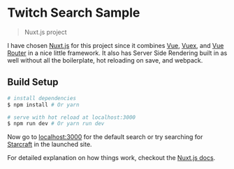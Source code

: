 # Twitch Search Sample

> Nuxt.js project

I have chosen [Nuxt.js](https://nuxtjs.org) for this project since it combines [Vue](https://vuejs.org), [Vuex](https://vuex.vuejs.org), and [Vue Router](https://router.vuejs.org/en/) in a nice little framework. It also has Server Side Rendering built in as well without all the boilerplate, hot reloading on save, and webpack.

## Build Setup

``` bash
# install dependencies
$ npm install # Or yarn

# serve with hot reload at localhost:3000
$ npm run dev # Or yarn run dev
```

Now go to [localhost:3000](http://localhost:3000) for the default search or try searching for [Starcraft](http://localhost:3000/?query=starcraft) in the launched site.

For detailed explanation on how things work, checkout the [Nuxt.js docs](https://github.com/nuxt/nuxt.js).
